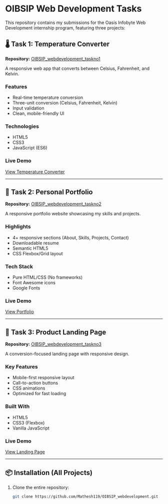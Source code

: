 # OIBSIP Web Development Tasks

This repository contains my submissions for the Oasis Infobyte Web Development internship program, featuring three projects:

## 🌡️ Task 1: Temperature Converter
**Repository:** [OIBSIP_webdevelopment_taskno1](https://github.com/Mathesh119/OIBSIP_webdevelopment/tree/main/OIBSIP_webdevelopment_taskno1)

A responsive web app that converts between Celsius, Fahrenheit, and Kelvin.

### Features
- Real-time temperature conversion
- Three-unit conversion (Celsius, Fahrenheit, Kelvin)
- Input validation
- Clean, mobile-friendly UI

### Technologies
- HTML5
- CSS3
- JavaScript (ES6)

### Live Demo
[View Temperature Converter]([https://mathesh119.github.io/OIBSIP_webdevelopment_taskno1/](https://www.linkedin.com/posts/mathesh-n-7173a237a_oasisinfobyte-landingpage-uiux-activity-7361448653573525506-YoFv?utm_medium=ios_app&rcm=ACoAAEYrcfUBCIwQETwouf3-oFZQJ66vNMWFpJs&utm_source=social_share_send&utm_campaign=whatsapp))

---

## 🎨 Task 2: Personal Portfolio
**Repository:** [OIBSIP_webdevelopment_taskno2](https://github.com/Mathesh119/OIBSIP_webdevelopment/tree/main/OIBSIP_webdevelopment_taskno2)

A responsive portfolio website showcasing my skills and projects.

### Highlights
- 4+ responsive sections (About, Skills, Projects, Contact)
- Downloadable resume
- Semantic HTML5
- CSS Flexbox/Grid layout

### Tech Stack
- Pure HTML/CSS (No frameworks)
- Font Awesome icons
- Google Fonts

### Live Demo
[View Portfolio]([https://mathesh119.github.io/OIBSIP_webdevelopment_taskno2/](https://www.linkedin.com/posts/mathesh-n-7173a237a_oasisinfobyte-webdesign-portfolio-activity-7361449843875037186-gF1w/?utm_medium=ios_app&rcm=ACoAAEYrcfUBCIwQETwouf3-oFZQJ66vNMWFpJs&utm_source=social_share_send&utm_campaign=whatsapp))

---

## 🚀 Task 3: Product Landing Page
**Repository:** [OIBSIP_webdevelopment_taskno3](https://github.com/Mathesh119/OIBSIP_webdevelopment/tree/main/OIBSIP_webdevelopment_taskno3)

A conversion-focused landing page with responsive design.

### Key Features
- Mobile-first responsive layout
- Call-to-action buttons
- CSS animations
- Optimized for fast loading

### Built With
- HTML5
- CSS3 (Flexbox)
- Vanilla JavaScript

### Live Demo
[View Landing Page]([https://mathesh119.github.io/OIBSIP_webdevelopment_taskno3/](https://www.linkedin.com/posts/mathesh-n-7173a237a_oasisinfobyte-webdevelopment-codingjourney-activity-7361450748397686785-dM4a/?utm_medium=ios_app&rcm=ACoAAEYrcfUBCIwQETwouf3-oFZQJ66vNMWFpJs&utm_source=social_share_send&utm_campaign=copy_link))

---

## 📦 Installation (All Projects)
1. Clone the entire repository:
   ```bash
   git clone https://github.com/Mathesh119/OIBSIP_webdevelopment.git
